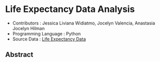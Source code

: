 # Life Expectancy Data Analysis
- Contributors : Jessica Liviana Widiatmo, Jocelyn Valencia, Anastasia Jocelyn Hilman
- Programming Language : Python 
- Source Data : [Life Expectancy Data](https://www.kaggle.com/datasets/lashagoch/life-expectancy-who-updated?select=Life-Expectancy-Data-Updated.csv)

## Abstract

